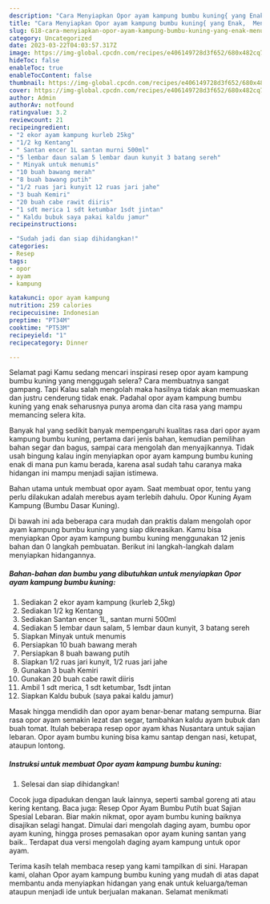 ```yaml
---
description: "Cara Menyiapkan Opor ayam kampung bumbu kuning{ yang Enak,  Menu Buat lebaran"
title: "Cara Menyiapkan Opor ayam kampung bumbu kuning{ yang Enak,  Menu Buat lebaran"
slug: 618-cara-menyiapkan-opor-ayam-kampung-bumbu-kuning-yang-enak-menu-buat-lebaran
category: Uncategorized
date: 2023-03-22T04:03:57.317Z
image: https://img-global.cpcdn.com/recipes/e406149728d3f652/680x482cq70/opor-ayam-kampung-bumbu-kuning-foto-resep-utama.jpg
hideToc: false
enableToc: true
enableTocContent: false
thumbnail: https://img-global.cpcdn.com/recipes/e406149728d3f652/680x482cq70/opor-ayam-kampung-bumbu-kuning-foto-resep-utama.jpg
cover: https://img-global.cpcdn.com/recipes/e406149728d3f652/680x482cq70/opor-ayam-kampung-bumbu-kuning-foto-resep-utama.jpg
author: Admin
authorAv: notfound
ratingvalue: 3.2
reviewcount: 21
recipeingredient:
- "2 ekor ayam kampung kurleb 25kg"
- "1/2 kg Kentang"
- " Santan encer 1L santan murni 500ml"
- "5 lembar daun salam 5 lembar daun kunyit 3 batang sereh"
- " Minyak untuk menumis"
- "10 buah bawang merah"
- "8 buah bawang putih"
- "1/2 ruas jari kunyit 12 ruas jari jahe"
- "3 buah Kemiri"
- "20 buah cabe rawit diiris"
- "1 sdt merica 1 sdt ketumbar 1sdt jintan"
- " Kaldu bubuk saya pakai kaldu jamur"
recipeinstructions:

- "Sudah jadi dan siap dihidangkan!"
categories:
- Resep
tags:
- opor
- ayam
- kampung

katakunci: opor ayam kampung 
nutrition: 259 calories
recipecuisine: Indonesian
preptime: "PT34M"
cooktime: "PT53M"
recipeyield: "1"
recipecategory: Dinner

---
```



Selamat pagi Kamu sedang mencari inspirasi resep opor ayam kampung bumbu kuning yang menggugah selera? Cara membuatnya sangat gampang. Tapi Kalau salah mengolah maka hasilnya tidak akan memuaskan dan justru cenderung tidak enak. Padahal opor ayam kampung bumbu kuning yang enak seharusnya punya aroma dan cita rasa yang mampu memancing selera kita.


Banyak hal yang sedikit banyak mempengaruhi kualitas rasa dari opor ayam kampung bumbu kuning, pertama dari jenis bahan, kemudian pemilihan bahan segar dan bagus, sampai cara mengolah dan menyajikannya. Tidak usah bingung kalau ingin menyiapkan opor ayam kampung bumbu kuning enak di mana pun kamu berada, karena asal sudah tahu caranya maka hidangan ini mampu menjadi sajian istimewa.

Bahan utama untuk membuat opor ayam. Saat membuat opor, tentu yang perlu dilakukan adalah merebus ayam terlebih dahulu. Opor Kuning Ayam Kampung (Bumbu Dasar Kuning).


Di bawah ini ada beberapa cara mudah dan praktis dalam mengolah opor ayam kampung bumbu kuning yang siap dikreasikan. Kamu bisa menyiapkan Opor ayam kampung bumbu kuning menggunakan 12 jenis bahan dan 0 langkah pembuatan. Berikut ini langkah-langkah dalam menyiapkan hidangannya.

<!--inarticleads1-->

##### Bahan-bahan dan bumbu yang dibutuhkan untuk menyiapkan Opor ayam kampung bumbu kuning:

1. Sediakan 2 ekor ayam kampung (kurleb 2,5kg)
1. Sediakan 1/2 kg Kentang
1. Sediakan  Santan encer 1L, santan murni 500ml
1. Sediakan 5 lembar daun salam, 5 lembar daun kunyit, 3 batang sereh
1. Siapkan  Minyak untuk menumis
1. Persiapkan 10 buah bawang merah
1. Persiapkan 8 buah bawang putih
1. Siapkan 1/2 ruas jari kunyit, 1/2 ruas jari jahe
1. Gunakan 3 buah Kemiri
1. Gunakan 20 buah cabe rawit diiris
1. Ambil 1 sdt merica, 1 sdt ketumbar, 1sdt jintan
1. Siapkan  Kaldu bubuk (saya pakai kaldu jamur)


Masak hingga mendidih dan opor ayam benar-benar matang sempurna. Biar rasa opor ayam semakin lezat dan segar, tambahkan kaldu ayam bubuk dan buah tomat. Itulah beberapa resep opor ayam khas Nusantara untuk sajian lebaran. Opor ayam bumbu kuning bisa kamu santap dengan nasi, ketupat, ataupun lontong. 

<!--inarticleads2-->

##### Instruksi untuk membuat Opor ayam kampung bumbu kuning:


1. Selesai dan siap dihidangkan!

Cocok juga dipadukan dengan lauk lainnya, seperti sambal goreng ati atau kering kentang. Baca juga: Resep Opor Ayam Bumbu Putih buat Sajian Spesial Lebaran. Biar makin nikmat, opor ayam bumbu kuning baiknya disajikan selagi hangat. Dimulai dari mengolah daging ayam, bumbu opor ayam kuning, hingga proses pemasakan opor ayam kuning santan yang baik.. Terdapat dua versi mengolah daging ayam kampung untuk opor ayam. 

Terima kasih telah membaca resep yang kami tampilkan di sini. Harapan kami, olahan Opor ayam kampung bumbu kuning yang mudah di atas dapat membantu anda menyiapkan hidangan yang enak untuk keluarga/teman ataupun menjadi ide untuk berjualan makanan. Selamat menikmati

